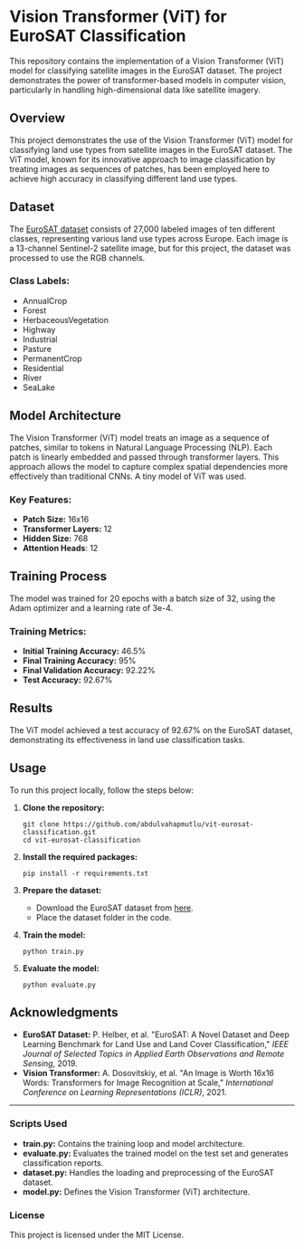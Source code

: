 # Vision Transformer (ViT) for EuroSAT Classification

This repository contains the implementation of a Vision Transformer (ViT) model for classifying satellite images in the EuroSAT dataset. The project demonstrates the power of transformer-based models in computer vision, particularly in handling high-dimensional data like satellite imagery.

## Overview
This project demonstrates the use of the Vision Transformer (ViT) model for classifying land use types from satellite images in the EuroSAT dataset. The ViT model, known for its innovative approach to image classification by treating images as sequences of patches, has been employed here to achieve high accuracy in classifying different land use types.

## Dataset
The [EuroSAT dataset](https://github.com/phelber/eurosat) consists of 27,000 labeled images of ten different classes, representing various land use types across Europe. Each image is a 13-channel Sentinel-2 satellite image, but for this project, the dataset was processed to use the RGB channels.

### Class Labels:
- AnnualCrop
- Forest
- HerbaceousVegetation
- Highway
- Industrial
- Pasture
- PermanentCrop
- Residential
- River
- SeaLake

## Model Architecture
The Vision Transformer (ViT) model treats an image as a sequence of patches, similar to tokens in Natural Language Processing (NLP). Each patch is linearly embedded and passed through transformer layers. This approach allows the model to capture complex spatial dependencies more effectively than traditional CNNs. A tiny model of ViT was used.

### Key Features:
- **Patch Size:** 16x16
- **Transformer Layers:** 12
- **Hidden Size:** 768
- **Attention Heads**: 12

## Training Process
The model was trained for 20 epochs with a batch size of 32, using the Adam optimizer and a learning rate of 3e-4. 

### Training Metrics:
- **Initial Training Accuracy:** 46.5%
- **Final Training Accuracy:** 95%
- **Final Validation Accuracy:** 92.22%
- **Test Accuracy:** 92.67%

## Results
The ViT model achieved a test accuracy of 92.67% on the EuroSAT dataset, demonstrating its effectiveness in land use classification tasks.

## Usage
To run this project locally, follow the steps below:

1. **Clone the repository:**
   ```
   git clone https://github.com/abdulvahapmutlu/vit-eurosat-classification.git
   cd vit-eurosat-classification
   ```

2. **Install the required packages:**
   ```
   pip install -r requirements.txt
   ```

3. **Prepare the dataset:**
   - Download the EuroSAT dataset from [here](https://github.com/phelber/eurosat).
   - Place the dataset folder in the code.

4. **Train the model:**
   ```
   python train.py
   ```

5. **Evaluate the model:**
   ```
   python evaluate.py
   ```

## Acknowledgments
- **EuroSAT Dataset:** P. Helber, et al. "EuroSAT: A Novel Dataset and Deep Learning Benchmark for Land Use and Land Cover Classification," *IEEE Journal of Selected Topics in Applied Earth Observations and Remote Sensing*, 2019.
- **Vision Transformer:** A. Dosovitskiy, et al. "An Image is Worth 16x16 Words: Transformers for Image Recognition at Scale," *International Conference on Learning Representations (ICLR)*, 2021.

---

### Scripts Used

- **train.py:** Contains the training loop and model architecture.
- **evaluate.py:** Evaluates the trained model on the test set and generates classification reports.
- **dataset.py:** Handles the loading and preprocessing of the EuroSAT dataset.
- **model.py:** Defines the Vision Transformer (ViT) architecture.

### License

This project is licensed under the MIT License.

